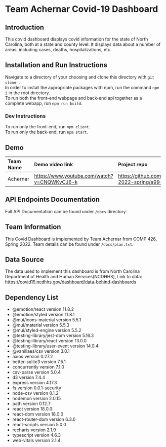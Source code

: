 # Team Achernar Covid-19 Dashboard

## Introduction
This covid dashboard displays covid information for the state of North Carolina, both at a state and county level. It displays data about a number of areas, including cases, deaths, hospitalizations, etc.

## Installation and Run Instructions
Navigate to a directory of your choosing and clone this directory with `git clone `.\
In order to install the appropriate packages with npm, run the command `npm i` in the root directory.\
To run both the front-end webpage and back-end api together as a complete webapp, run `npm run build`.

### Dev Instructions
To run only the front-end, run `npm client`.\
To run only the back-end, run `npm start`.

## Demo
| Team Name | Demo video link | Project repo | 
|:--- |:--- |:--- |
| Achernar | https://www.youtube.com/watch?v=CNQWKvCJ6-k | https://github.com/comp426-2022-spring/a99-achernar |

## API Endpoints Documentation
Full API Documentation can be found under `/docs` directory. 

## Team Information
This Covid Dashboard is implemented by Team Achernar from COMP 426, Spring 2022. Team details can be found under `/docs/plan.txt`.

## Data Source
The data used to implement this dashboard is from North Carolina Department of Health and Human Services(NCDHHS), Link to data: https://covid19.ncdhhs.gov/dashboard/data-behind-dashboards

## Dependency List

- @emotion/react version 11.8.2
- @emotion/styled version 11.8.1
- @mui/icons-material version 5.5.1
- @mui/material version 5.5.3
- @mui/styled-engine version 5.5.2
- @testing-library/jest-dom version 5.16.3
- @testing-library/react version 13.0.0
- @testing-library/user-event version 14.0.4
- @vanillaes/csv version 3.0.1
- axios version 0.27.2
- better-sqlite3 version 7.5.1
- concurrently version 7.1.0
- csv-parse version 5.0.4
- d3 version 7.4.4
- express version 4.17.3
- fs version 0.0.1-security
- node-csv version 0.1.2
- nodemon version 2.0.15
- path version 0.12.7
- react version 18.0.0
- react-dom version 18.0.0
- react-router-dom version 6.3.0
- react-scripts version 5.0.0
- recharts version 2.1.9
- typescript version 4.6.3
- web-vitals version 2.1.4
